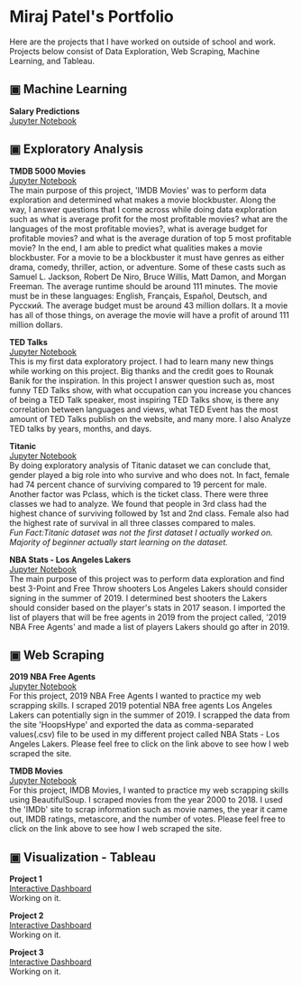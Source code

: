 
# Miraj Patel's Portfolio

Here are the projects that I have worked on outside of school and work. Projects below consist of Data Exploration, Web Scraping, Machine Learning, and Tableau.

## ▣ Machine Learning

**Salary Predictions**<br />
[Jupyter Notebook](https://nbviewer.jupyter.org/github/mirajpatel19/Portfolio/blob/master/Projects/Machine%20Learning/Salary%20Prediction.ipynb)<br />

## ▣ Exploratory Analysis

**TMDB 5000 Movies**<br />
[Jupyter Notebook](https://nbviewer.jupyter.org/github/mirajpatel19/Portfolio/blob/master/Projects/Data%20Exploratory/IMDB%20Movies%20-%20Exploratory%20Data%20Analysis.ipynb)<br />
The main purpose of this project, 'IMDB Movies' was to perform data exploration and determined what makes a movie blockbuster. Along the way, I answer questions that I come across while doing data exploration such as what is average profit for the most profitable movies? what are the languages of the most profitable movies?, what is average budget for profitable movies? and what is the average duration of top 5 most profitable movie? In the end, I am able to predict what qualities makes a movie blockbuster. For a movie to be a blockbuster it must have genres as either drama, comedy, thriller, action, or adventure. Some of these casts such as Samuel L. Jackson, Robert De Niro, Bruce Willis, Matt Damon, and Morgan Freeman. The average runtime should be around 111 minutes. The movie must be in these languages: English, Français, Español, Deutsch, and Pусский. The average budget must be around 43 million dollars. It a movie has all of those things, on average the movie will have a profit of around 111 million dollars.<br />

**TED Talks**<br />
[Jupyter Notebook](https://nbviewer.jupyter.org/github/mirajpatel19/Portfolio/blob/master/Projects/Data%20Exploratory/TED%20Talks%20-%20Exploratory%20Data%20Analysis.ipynb)<br />
This is my first data exploratory project. I had to learn many new things while working on this project. Big thanks and the credit goes to Rounak Banik for the inspiration. In this project I answer question such as, most funny TED Talks show, with what occupation can you increase you chances of being a TED Talk speaker, most inspiring TED Talks show, is there any correlation between languages and views, what TED Event has the most amount of TED Talks publish on the website, and many more. I also Analyze TED talks by years, months, and days.<br />

**Titanic**<br />
[Jupyter Notebook](https://nbviewer.jupyter.org/github/mirajpatel19/Portfolio/blob/master/Projects/Data%20Exploratory/Titanic%20-%20Exploratory%20Data%20Analysis.ipynb)<br />
By doing exploratory analysis of Titanic dataset we can conclude that, gender played a big role into who survive and who does not. In fact, female had 74 percent chance of surviving compared to 19 percent for male. Another factor was Pclass, which is the ticket class. There were three classes we had to analyze. We found that people in 3rd class had the highest chance of surviving followed by 1st and 2nd class. Female also had the highest rate of survival in all three classes compared to males.<br />
*Fun Fact:Titanic dataset was not the first dataset I actually worked on. Majority of beginner actually start learning on the dataset.*<br />  

**NBA Stats - Los Angeles Lakers**<br />
[Jupyter Notebook](https://nbviewer.jupyter.org/github/mirajpatel19/Portfolio/blob/master/Projects/Data%20Exploratory/NBA%20Stats%20-%20Los%20Angeles%20Lakers.ipynb)<br />
The main purpose of this project was to perform data exploration and find best 3-Point and Free Throw shooters Los Angeles Lakers should consider signing in the summer of 2019. I determined best shooters the Lakers should consider based on the player's stats in 2017 season. I imported the list of players that will be free agents in 2019 from the project called, '2019 NBA Free Agents' and made a list of players Lakers should go after in 2019. <br />

## ▣ Web Scraping

**2019 NBA Free Agents**<br />
[Jupyter Notebook](https://nbviewer.jupyter.org/github/mirajpatel19/Portfolio/blob/master/Projects/Web%20Scraping/2019%20NBA%20Free%20Agents%20-%20Web%20Scraping.ipynb)<br />
For this project, 2019 NBA Free Agents I wanted to practice my web scrapping skills. I scraped 2019 potential NBA free agents Los Angeles Lakers can potentially sign in the summer of 2019. I scrapped the data from the site 'HoopsHype' and exported the data as comma-separated values(.csv) file to be used in my different project called NBA Stats - Los Angeles Lakers. Please feel free to click on the link above to see how I web scraped the site.<br />

**TMDB Movies**<br />
[Jupyter Notebook](https://nbviewer.jupyter.org/github/mirajpatel19/Portfolio/blob/master/Projects/Web%20Scraping/IMDB%20Movies%20-%20Web%20Scraping.ipynb)<br />
For this project, IMDB Movies, I wanted to practice my web scrapping skills using BeautifulSoup. I scraped movies from the year 2000 to 2018. I used the 'IMDb' site to scrap information such as movie names, the year it came out, IMDB ratings, metascore, and the number of votes. Please feel free to click on the link above to see how I web scraped the site.<br />

## ▣ Visualization - Tableau

**Project 1**<br />
[Interactive Dashboard](link)<br />
Working on it.<br />

**Project 2**<br />
[Interactive Dashboard](link)<br />
Working on it.<br />

**Project 3**<br />
[Interactive Dashboard](link)<br />
Working on it.<br />

